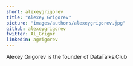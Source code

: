 ```yaml
---
short: alexeygrigorev
title: "Alexey Grigorev"
picture: "images/authors/alexeygrigorev.jpg"
github: alexeygrigorev
twitter: Al_Grigor
linkedin: agrigorev
---
```


Alexey Grigorev is the founder of DataTalks.Club